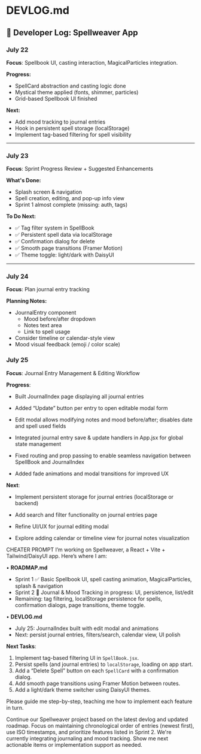 # DEVLOG.md

## 🔮 Developer Log: Spellweaver App

### July 22
**Focus**: Spellbook UI, casting interaction, MagicalParticles integration.

**Progress:**
- SpellCard abstraction and casting logic done
- Mystical theme applied (fonts, shimmer, particles)
- Grid-based Spellbook UI finished

**Next:**
- Add mood tracking to journal entries
- Hook in persistent spell storage (localStorage)
- Implement tag-based filtering for spell visibility

---

### July 23
**Focus**: Sprint Progress Review + Suggested Enhancements

**What's Done:**
- Splash screen & navigation
- Spell creation, editing, and pop-up info view
- Sprint 1 almost complete (missing: auth, tags)

**To Do Next:**
- ✅ Tag filter system in SpellBook
- ✅ Persistent spell data via localStorage
- ✅ Confirmation dialog for delete
- ✅ Smooth page transitions (Framer Motion)
- ✅ Theme toggle: light/dark with DaisyUI

---

### July 24
**Focus**: Plan journal entry tracking

**Planning Notes:**
- JournalEntry component
  - Mood before/after dropdown
  - Notes text area
  - Link to spell usage
- Consider timeline or calendar-style view
- Mood visual feedback (emoji / color scale)


### July 25
**Focus**: Journal Entry Management & Editing Workflow

**Progress**:

- Built JournalIndex page displaying all journal entries

- Added “Update” button per entry to open editable modal form

- Edit modal allows modifying notes and mood before/after; disables date and spell used fields

- Integrated journal entry save & update handlers in App.jsx for global state management

- Fixed routing and prop passing to enable seamless navigation between SpellBook and JournalIndex

- Added fade animations and modal transitions for improved UX

**Next**:

- Implement persistent storage for journal entries (localStorage or backend)

- Add search and filter functionality on journal entries page

- Refine UI/UX for journal editing modal

- Explore adding calendar or timeline view for journal notes visualization



CHEATER PROMPT
I’m working on Spellweaver, a React + Vite + Tailwind/DaisyUI app. Here’s where I am:

• **ROADMAP.md**  
  - Sprint 1 ✅ Basic Spellbook UI, spell casting animation, MagicalParticles, splash & navigation  
  - Sprint 2 🔄 Journal & Mood Tracking in progress: UI, persistence, list/edit  
  - Remaining: tag filtering, localStorage persistence for spells, confirmation dialogs, page transitions, theme toggle.

• **DEVLOG.md**  
  - July 25: JournalIndex built with edit modal and animations  
  - Next: persist journal entries, filters/search, calendar view, UI polish

**Next Tasks**:  
1. Implement tag-based filtering UI in `SpellBook.jsx`.  
2. Persist spells (and journal entries) to `localStorage`, loading on app start.  
3. Add a “Delete Spell” button on each `SpellCard` with a confirmation dialog.  
4. Add smooth page transitions using Framer Motion between routes.  
5. Add a light/dark theme switcher using DaisyUI themes.

Please guide me step-by-step, teaching me how to implement each feature in turn.  

Continue our Spellweaver project based on the latest devlog and updated roadmap. Focus on maintaining chronological order of entries (newest first), use ISO timestamps, and prioritize features listed in Sprint 2. We're currently integrating journaling and mood tracking. Show me next actionable items or implementation support as needed.